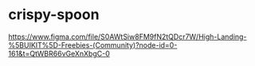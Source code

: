 # crispy-spoon
https://www.figma.com/file/S0AWtSiw8FM9fN2tQDcr7W/High-Landing-%5BUIKIT%5D-Freebies-(Community)?node-id=0-161&t=QtWBR66vGeXnXbgC-0

